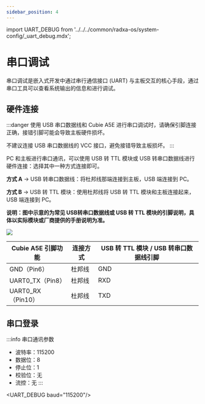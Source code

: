```yaml
---
sidebar_position: 4
---
```


import UART_DEBUG from '../../../common/radxa-os/system-config/\_uart_debug.mdx';

# 串口调试

串口调试是嵌入式开发中通过串行通信接口 (UART) 与主板交互的核心手段，通过串口工具可以查看系统输出的信息和进行调试。

## 硬件连接

:::danger
使用 USB 串口数据线和 Cubie A5E 进行串口调试时，请确保引脚连接正确，接错引脚可能会导致主板硬件损坏。

不建议连接 USB 串口数据线的 VCC 接口，避免接错导致主板损坏。
:::

PC 和主板进行串口通讯，可以使用 USB 转 TTL 模块或 USB 转串口数据线进行硬件连接：选择其中一种方式连接即可。

**方式 A** -> USB 转串口数据线：将杜邦线那端连接到主板，USB 端连接到 PC。

**方式 B** -> USB 转 TTL 模块：使用杜邦线将 USB 转 TTL 模块和主板连接起来，USB 端连接到 PC。

**说明：图中示意的为常见 USB转串口数据线或 USB 转 TTL 模块的引脚说明，具体以实际模块或厂商提供的手册说明为准。**

<div style={{textAlign: 'center'}}>
  <img src="/img/cubie/a5e/a5e_debug.webp" style={{width: '100%', maxWidth: '1200px'}} />
</div>

| Cubie A5E 引脚功能 | 连接方式 | USB 转 TTL 模块 / USB 转串口数据线引脚 |
| ------------------ | -------- | -------------------------------------- |
| GND（Pin6）        | 杜邦线   | GND                                    |
| UART0_TX（Pin8）   | 杜邦线   | RXD                                    |
| UART0_RX（Pin10）  | 杜邦线   | TXD                                    |

## 串口登录

:::info
串口通讯参数

- 波特率：115200
- 数据位：8
- 停止位：1
- 校验位：无
- 流控：无
  :::

<UART_DEBUG baud="115200"/>
